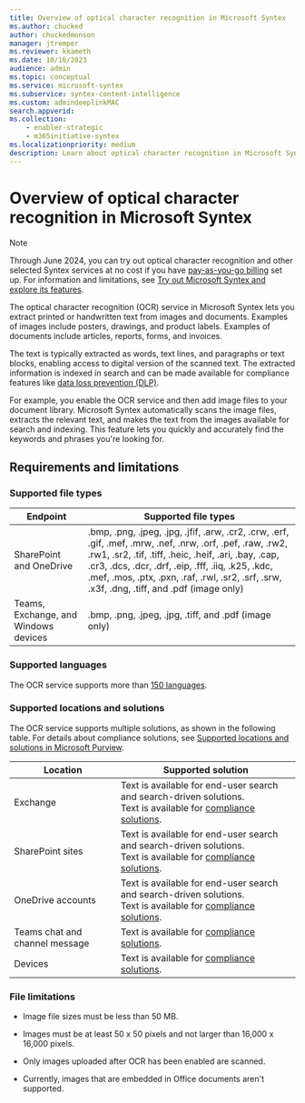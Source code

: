 ```yaml
---
title: Overview of optical character recognition in Microsoft Syntex
ms.author: chucked
author: chuckedmonson
manager: jtremper
ms.reviewer: kkameth
ms.date: 10/16/2023
audience: admin
ms.topic: conceptual
ms.service: microsoft-syntex
ms.subservice: syntex-content-intelligence
ms.custom: admindeeplinkMAC
search.appverid: 
ms.collection: 
    - enabler-strategic
    - m365initiative-syntex
ms.localizationpriority: medium
description: Learn about optical character recognition in Microsoft Syntex.
---
```


# Overview of optical character recognition in Microsoft Syntex

> [!NOTE]
> Through June 2024, you can try out optical character recognition and other selected Syntex services at no cost if you have [pay-as-you-go billing](syntex-azure-billing.md) set up. For information and limitations, see [Try out Microsoft Syntex and explore its features](trial-syntex.md).

The optical character recognition (OCR) service in Microsoft Syntex lets you extract printed or handwritten text from images and documents. Examples of images include posters, drawings, and product labels. Examples of documents include articles, reports, forms, and invoices.

The text is typically extracted as words, text lines, and paragraphs or text blocks, enabling access to digital version of the scanned text. The extracted information is indexed in search and can be made available for compliance features like [data loss prevention (DLP)](../compliance/dlp-learn-about-dlp.md).

For example, you enable the OCR service and then add image files to your document library. Microsoft Syntex automatically scans the image files, extracts the relevant text, and makes the text from the images available for search and indexing. This feature lets you quickly and accurately find the keywords and phrases you're looking for.

## Requirements and limitations

### Supported file types

|Endpoint  |Supported file types  |
|---------|---------|
|SharePoint and OneDrive     |.bmp, .png, .jpeg, .jpg, .jfif, .arw, .cr2, .crw, .erf, .gif, .mef, .mrw, .nef, .nrw, .orf, .pef, .raw, .rw2, .rw1, .sr2, .tif, .tiff, .heic, .heif, .ari, .bay, .cap, .cr3, .dcs, .dcr, .drf, .eip, .fff, .iiq, .k25, .kdc, .mef, .mos, .ptx, .pxn, .raf, .rwl, .sr2, .srf, .srw, .x3f, .dng, .tiff, and .pdf (image only)  |
|Teams, Exchange, and Windows devices     |.bmp, .png, .jpeg, .jpg, .tiff, and .pdf (image only)     |

### Supported languages

The OCR service supports more than [150 languages](/azure/cognitive-services/language-support).

### Supported locations and solutions

The OCR service supports multiple solutions, as shown in the following table. For details about compliance solutions, see [Supported locations and solutions in Microsoft Purview](/purview/ocr-learn-about#supported-locations-and-solutions).

|Location    |Supported solution  |
|---------|---------|
|Exchange           |Text is available for end-user search and search-driven solutions.<br>Text is available for [compliance solutions](/purview/ocr-learn-about#supported-locations-and-solutions). |
|SharePoint sites   |Text is available for end-user search and search-driven solutions.<br>Text is available for [compliance solutions](/en-us/purview/ocr-learn-about#supported-locations-and-solutions). |
|OneDrive accounts  |Text is available for end-user search and search-driven solutions.<br>Text is available for [compliance solutions](/purview/ocr-learn-about#supported-locations-and-solutions). |
|Teams chat and channel message  |Text is available for [compliance solutions](/purview/ocr-learn-about#supported-locations-and-solutions). |
|Devices            | Text is available for [compliance solutions](/purview/ocr-learn-about#supported-locations-and-solutions).    |

### File limitations

- Image file sizes must be less than 50 MB.

- Images must be at least 50 x 50 pixels and not larger than 16,000 x 16,000 pixels.

- Only images uploaded after OCR has been enabled are scanned.

- Currently, images that are embedded in Office documents aren't supported.

